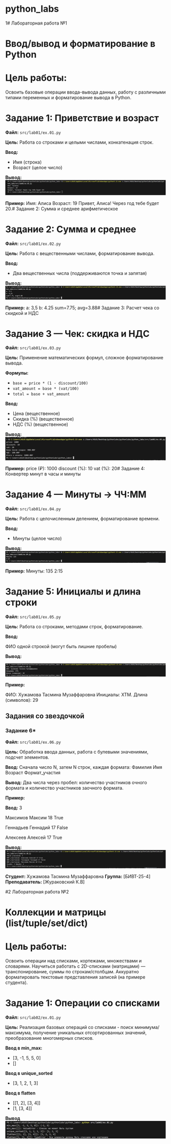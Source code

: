 # python_labs
1# Лабораторная работа №1
# Ввод/вывод и форматирование в Python

# Цель работы:
Освоить базовые операции ввода-вывода данных, работу с различными типами переменных и форматирование вывода в Python.

# Задание 1: Приветствие и возраст

**Файл:** `src/lab01/ex.01.py`  

**Цель:** Работа со строками и целыми числами, конкатенация строк.

**Ввод:**
- Имя (строка)
- Возраст (целое число)

**Вывод:**
![alt text](images/lab01/ex.01.png)

**Пример:**
Имя: Алиса
Возраст: 19
Привет, Алиса! Через год тебе будет 20.# Задание 2: Сумма и среднее арифметическое

# Задание 2: Сумма и среднее

**Файл:** `src/lab01/ex.02.py`  

**Цель:** Работа с вещественными числами, форматирование вывода.

**Ввод:**
- Два вещественных числа (поддерживаются точка и запятая)

**Вывод:**
![alt text](images/lab01/ex.02.png)

**Пример:**
a: 3,5
b: 4.25
sum=7.75; avg=3.88#   Задание 3: Расчет чека со скидкой и НДС

# Задание 3 — Чек: скидка и НДС

**Файл:** `src/lab01/ex.03.py`  

**Цель:** Применение математических формул, сложное форматирование вывода.

**Формулы:**
- `base = price * (1 - discount/100)`
- `vat_amount = base * (vat/100)`
- `total = base + vat_amount`

**Ввод:**
- Цена (вещественное)
- Скидка (%) (вещественное)
- НДС (%) (вещественное)

**Вывод:**
![alt text](images/lab01/ex.03.png)

**Пример:**
price (₽): 1000
discount (%): 10
vat (%): 20#   Задание 4: Конвертер минут в часы и минуты

# Задание 4 — Минуты → ЧЧ:ММ

**Файл:** `src/lab01/ex.04.py`  

**Цель:** Работа с целочисленным делением, форматирование времени.

**Ввод:**
- Минуты (целое число)

**Вывод:**
![alt text](images/lab01/ex.04.png)

**Пример:**
Минуты: 135
2:15

#   Задание 5: Инициалы и длина строки


**Файл:** `src/lab01/ex.05.py`
 
**Цель:** Работа со строками, методами строк, форматирование.

**Ввод:**

 ФИО одной строкой (могут быть лишние пробелы)

**Вывод:**

![alt text](images/lab01/ex.05.png)


**Пример:**

ФИО: Хужамова Тасмина Музаффаровна
Инициалы: ХТМ.
Длина (символов): 29

## Задания со звездочкой

### Задание 6*

**Файл:** `src/lab01/ex.06.py`

**Цель:** Обработка ввода данных, работа с булевыми значениями, подсчет элементов.

**Ввод:**
Сначала число N, затем N строк, каждая формата:
Фамилия Имя Возраст Формат_участия

**Вывод:**
Два числа через пробел: количество участников очного формата и количество участников заочного формата.

**Пример:**

**Ввод:**
3

Максимов Максим 18 True

Геннадьев Геннадий 17 False

Алексеев Алексей 17 True

**Вывод:**
![alt text](images/lab01/ex.06.png)

**Студент:** Хужамова Тасмина Музаффаровна 
**Группа:** [БИВТ-25-4]  
**Преподаватель:** [Жураковский К.В]

#2 Лабораторная работа №2
# Коллекции и матрицы (list/tuple/set/dict)
# Цель работы:
Освоить операции над списками, кортежами, множествами и словарями. Научиться работать с 2D-списками (матрицами) — транспонирование, суммы по строкам/столбцам. Аккуратно форматировать текстовые представления записей (на примере студента).

# Задание 1: Операции со списками
**Файл:** `src/lab02/ex.01.py`

**Цель:** Реализация базовых операций со списками - поиск минимума/максимума, получение уникальных отсортированных значений, преобразование многомерных списков.

**Ввод в min_max:**
- [3, -1, 5, 5, 0]
- []

**Ввод в unique_sorted**
- [3, 1, 2, 1, 3]

**Ввод в flatten**
- [[1, 2], [3, 4]]
- [1, [3, 4]]

**Вывод**
![alt text](images/lab02/ex.01.png)

